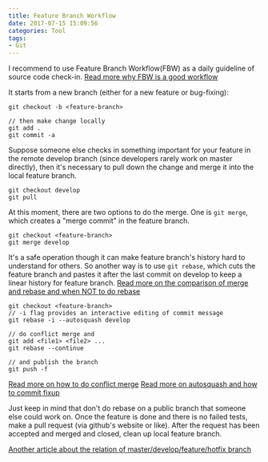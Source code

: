 ```yaml
---
title: Feature Branch Workflow
date: 2017-07-15 15:09:56
categories: Tool 
tags:
- Git
---
```


I recommend to use Feature Branch Workflow(FBW) as a daily guideline of source code check-in. [Read more why FBW is a good workflow][1]

It starts from a new branch (either for a new feature or bug-fixing):

```
git checkout -b <feature-branch>

// then make change locally
git add .
git commit -a
```

<!-- more -->

Suppose someone else checks in something important for your feature in the remote develop branch (since developers rarely work on master directly), then it's necessary to pull down the change and merge it into the local feature branch.

```
git checkout develop
git pull
```

At this moment, there are two options to do the merge. One is `git merge`, which creates a "merge commit" in the feature branch.

```
git checkout <feature-branch>
git merge develop
```

It's a safe operation though it can make feature branch's history hard to understand for others. So another way is to use `git rebase`, which cuts the feature branch and pastes it after the last commit on develop to keep a linear history for feature branch. [Read more on the comparison of merge and rebase and when NOT to do rebase][2]

```
git checkout <feature-branch>
// -i flag provides an interactive editing of commit message 
git rebase -i --autosquash develop

// do conflict merge and
git add <file1> <file2> ...
git rebase --continue

// and publish the branch
git push -f
```

[Read more on how to do conflict merge][3]
[Read more on autosquash and how to commit fixup][4]

Just keep in mind that don't do rebase on a public branch that someone else could work on. Once the feature is done and there is no failed tests, make a pull request (via github's website or like). After the request has been accepted and merged and closed, clean up local feature branch.

[Another article about the relation of master/develop/feature/hotfix branch][5]

[1]: https://www.atlassian.com/git/tutorials/comparing-workflows#feature-branch-workflow
[2]: https://www.atlassian.com/git/tutorials/merging-vs-rebasing
[3]: https://help.github.com/articles/resolving-a-merge-conflict-using-the-command-line/ 
[4]: https://robots.thoughtbot.com/autosquashing-git-commits 
[5]: http://nvie.com/posts/a-successful-git-branching-model/ 
